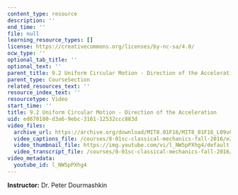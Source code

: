 ```yaml
---
content_type: resource
description: ''
end_time: ''
file: null
learning_resource_types: []
license: https://creativecommons.org/licenses/by-nc-sa/4.0/
ocw_type: ''
optional_tab_title: ''
optional_text: ''
parent_title: 9.2 Uniform Circular Motion - Direction of the Acceleration
parent_type: CourseSection
related_resources_text: ''
resource_index_text: ''
resourcetype: Video
start_time: ''
title: 9.2 Uniform Circular Motion - Direction of the Acceleration
uid: ed670180-d3a6-9ebc-3161-12532ccc883d
video_files:
  archive_url: https://archive.org/download/MIT8.01F16/MIT8_01F16_L09v02_360p.mp4
  video_captions_file: /courses/8-01sc-classical-mechanics-fall-2016/e25c99c40ff25c87814ac58e81845831_l_NW5pPXhg4.vtt
  video_thumbnail_file: https://img.youtube.com/vi/l_NW5pPXhg4/default.jpg
  video_transcript_file: /courses/8-01sc-classical-mechanics-fall-2016/80f38b2b9192af28b91722ecb8cdd572_l_NW5pPXhg4.pdf
video_metadata:
  youtube_id: l_NW5pPXhg4
---
```


**Instructor:** Dr. Peter Dourmashkin

